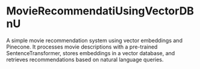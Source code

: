 # MovieRecommendatiUsingVectorDBnU
A simple movie recommendation system using vector embeddings and Pinecone. It processes movie descriptions with a pre-trained SentenceTransformer, stores embeddings in a vector database, and retrieves recommendations based on natural language queries. 
